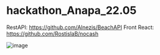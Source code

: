 # hackathon_Anapa_22.05

RestAPI: https://github.com/Alnezis/BeachAPI
Front React: https://github.com/RostislaB/nocash


![image](https://user-images.githubusercontent.com/56168421/169694025-ec2ee4c3-75c8-4eed-a594-6aa11868d40f.png)

